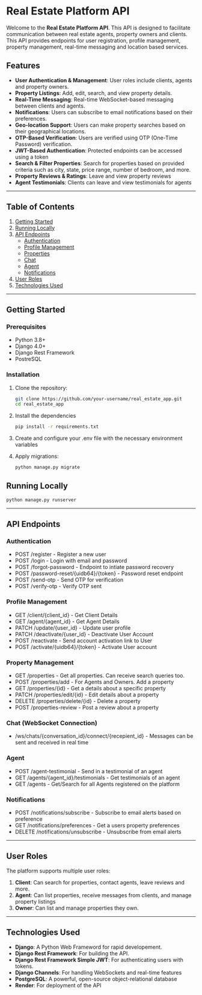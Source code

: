 # Real Estate Platform API

Welcome to the **Real Estate Platform API**. This API is designed to facilitate communication between real estate agents, property owners and clients.
This API provides endpoints for user registration, profile management, property management, real-time messaging and location based services.

## Features
- **User Authentication & Management**: User roles include clients, agents and property owners.
- **Property Listings**: Add, edit, search, and view property details.
- **Real-Time Messaging**: Real-time WebSocket-based messaging between clients and agents.
- **Notifications**: Users can subscribe to email notifications based on their preferences.
- **Geo-location Support**: Users can make property searches based on their geographical locations.
- **OTP-Based Verification**: Users are verified using OTP (One-Time Password) verification.
- **JWT-Based Authentication**: Protected endpoints can be accessed using a token
- **Search & Filter Properties**: Search for properties based on provided criteria such as city, state, price range, number of bedroom, and more.
- **Property Reviews & Ratings**: Leave and view property reviews
- **Agent Testimonials**: Clients can leave and view testimonials for agents

---

## Table of Contents

1. [Getting Started](#getting-started)
2. [Running Locally](#running-locally)
3. [API Endpoints](#api-endpoints)
   - [Authentication](#authentication)
   - [Profile Management](#profile)
   - [Properties](#properties)
   - [Chat](#chat)
   - [Agent](#agent)
   - [Notifications](#notifications)
4. [User Roles](#user-roles)
5. [Technologies Used](#technologies-used)


---

## Getting Started

### Prerequisites
- Python 3.8+
- Django 4.0+
- Django Rest Framework
- PostreSQL

### Installation

1. Clone the repository:
   ```bash
   git clone https://github.com/your-username/real_estate_app.git
   cd real_estate_app

2. Install the dependencies
   ```bash
   pip install -r requirements.txt
3. Create and configure your .env file with the necessary environment variables

4. Apply migrations:
   ```bash
   python manage.py migrate


## Running Locally
```bash
python manage.py runserver
```
---

## API Endpoints

### Authentication
 * POST /register - Register a new user
 * POST /login - Login with email and password
 * POST /forgot-password - Endpoint to intiate password recovery
 * POST /password-reset/{uidb64}/{token} - Password reset endpoint
 * POST /send-otp - Send OTP for verification
 * POST /verify-otp - Verify OTP sent

### Profile Management
 * GET /client/{client_id} - Get Client Details
 * GET /agent/{agent_id} - Get Agent Details
 * PATCH /update/{user_id} - Update user profile
 * PATCH /deactivate/{user_id} - Deactivate User Account
 * POST /reactivate - Send account activation link to User
 * POST /activate/{uidb64}/{token} - Activate User account

### Property Management
  * GET /properties - Get all properties. Can receive search queries too.
  * POST /properties/add - For Agents and Owners. Add a property
  * GET /properties/{id} - Get a details about a specific property
  * PATCH /properties/edit/{id} - Edit details about a property
  * DELETE /properties/delete/{id} - Delete a property
  * POST /properties-review - Post a review about a property

### Chat (WebSocket Connection)
  * /ws/chats/{conversation_id}/connect/{recepient_id} - Messages can be sent and received in real time

### Agent 
  * POST /agent-testimonial - Send in a testimonial of an agent
  * GET /agents/{agent_id}/testimonials - Get testimonials of an agent
  * GET /agents - Get/Search for all Agents registered on the platform

### Notifications
  * POST /notifications/subscribe - Subscribe to email alerts based on preference
  * GET /notifications/preferences - Get a users property preferences
  * DELETE /notifications/unsubscribe - Unsubscribe from email alerts

---

## User Roles
The platform supports multiple user roles:
1. **Client**: Can search for properties, contact agents, leave reviews and more.
2. **Agent**: Can list properties, receive messages from clients, and manage property listings
3. **Owner**: Can list and manage properties they own.

---

## Technologies Used
* **Django**: A Python Web Frameword for rapid developement.
* **Django Rest Framework**: For building the API.
* **Django Rest Framework Simple JWT**: For authenticating users with tokens.
* **Django Channels**: For handling WebSockets and real-time features
* **PostgreSQL**: A powerful, open-source object-relational database
* **Render**: For deployment of the API

